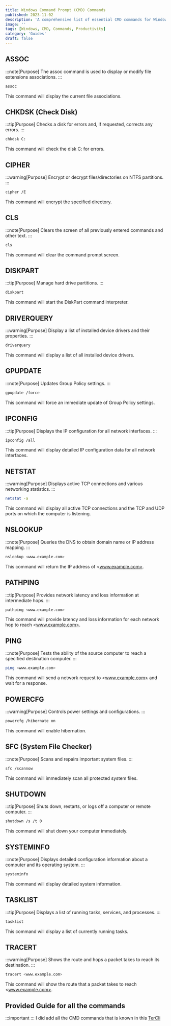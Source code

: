 ```yaml
---
title: Windows Command Prompt (CMD) Commands
published: 2023-11-02
description: 'A comprehensive list of essential CMD commands for Windows.'
image: ''
tags: [Windows, CMD, Commands, Productivity]
category: 'Guides'
draft: false
---
```


## ASSOC

:::note[Purpose]
The assoc command is used to display or modify file extensions associations.
:::

```sh
assoc
```
This command will display the current file associations.

## CHKDSK (Check Disk)

:::tip[Purpose]
Checks a disk for errors and, if requested, corrects any errors.
:::

```sh
chkdsk C:
```
This command will check the disk C: for errors.

## CIPHER

:::warning[Purpose]
Encrypt or decrypt files/directories on NTFS partitions.
:::

```sh
cipher /E
```
This command will encrypt the specified directory.

## CLS

:::note[Purpose]
Clears the screen of all previously entered commands and other text.
:::

```sh
cls
```
This command will clear the command prompt screen.

## DISKPART

:::tip[Purpose]
Manage hard drive partitions.
:::

```sh
diskpart
```
This command will start the DiskPart command interpreter.

## DRIVERQUERY

:::warning[Purpose]
Display a list of installed device drivers and their properties.
:::

```sh
driverquery
```
This command will display a list of all installed device drivers.

## GPUPDATE

:::note[Purpose]
Updates Group Policy settings.
:::

```sh
gpupdate /force
```
This command will force an immediate update of Group Policy settings.

## IPCONFIG

:::tip[Purpose]
Displays the IP configuration for all network interfaces.
:::

```sh
ipconfig /all
```
This command will display detailed IP configuration data for all network interfaces.

## NETSTAT

:::warning[Purpose]
Displays active TCP connections and various networking statistics.
:::

```sh
netstat -a
```
This command will display all active TCP connections and the TCP and UDP ports on which the computer is listening.

## NSLOOKUP

:::note[Purpose]
Queries the DNS to obtain domain name or IP address mapping.
:::

```sh
nslookup <www.example.com>
```
This command will return the IP address of <www.example.com>.

## PATHPING

:::tip[Purpose]
Provides network latency and loss information at intermediate hops.
:::

```sh
pathping <www.example.com>
```
This command will provide latency and loss information for each network hop to reach <www.example.com>.

## PING

:::note[Purpose]
Tests the ability of the source computer to reach a specified destination computer.
:::

```sh
ping <www.example.com>
```
This command will send a network request to <www.example.com> and wait for a response.

## POWERCFG

:::warning[Purpose]
Controls power settings and configurations.
:::

```sh
powercfg /hibernate on
```
This command will enable hibernation.

## SFC (System File Checker)

:::note[Purpose]
Scans and repairs important system files.
:::

```sh
sfc /scannow
```
This command will immediately scan all protected system files.

## SHUTDOWN

:::tip[Purpose]
Shuts down, restarts, or logs off a computer or remote computer.
:::

```sh
shutdown /s /t 0
```
This command will shut down your computer immediately.

## SYSTEMINFO

:::note[Purpose]
Displays detailed configuration information about a computer and its operating system.
:::

```sh
systeminfo
```
This command will display detailed system information.

## TASKLIST

:::tip[Purpose]
Displays a list of running tasks, services, and processes.
:::

```sh
tasklist
```
This command will display a list of currently running tasks.

## TRACERT

:::warning[Purpose]
Shows the route and hops a packet takes to reach its destination.
:::

```sh
tracert <www.example.com>
```
This command will show the route that a packet takes to reach <www.example.com>.

## Provided Guide for all the commands
:::important
:::
I did add all the CMD commands that is known in this [TerCli](https://tercli.netlify.app/)